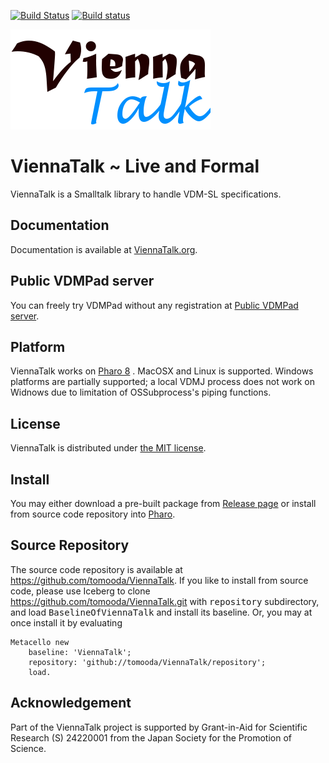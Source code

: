 [![Build Status](https://travis-ci.org/tomooda/ViennaTalk.svg?branch=master)](https://travis-ci.org/tomooda/ViennaTalk)
[![Build status](https://ci.appveyor.com/api/projects/status/h77apfm990r2dmh6?svg=true)](https://ci.appveyor.com/project/tomooda/viennatalk)

![ViennaTalk logo](docs/images/ViennaTalk-logo.png)

ViennaTalk ~ Live and Formal
===
ViennaTalk is a Smalltalk library to handle VDM-SL specifications.

Documentation
---
Documentation is available at [ViennaTalk.org](http://viennatalk.org/).

Public VDMPad server
---
You can freely try VDMPad without any registration at [Public VDMPad server](http://vdmpad.viennatalk.org).


Platform
---
ViennaTalk works on [Pharo 8](http://pharo.org/) .
MacOSX and Linux is supported. Windows platforms are partially supported; a local VDMJ process does not work on Widnows due to limitation of OSSubprocess's piping functions.

License
---
ViennaTalk is distributed under [the MIT license](https://github.com/tomooda/ViennaTalk-doc/blob/master/LICENSE).

Install
---
You may either download a pre-built package from [Release page](https://github.com/tomooda/ViennaTalk-doc/releases) or install from source code repository into [Pharo](http://pharo.org/).

Source Repository
---
The source code repository is available at https://github.com/tomooda/ViennaTalk.
If you like to install from source code, please use Iceberg to clone https://github.com/tomooda/ViennaTalk.git with <tt>repository</tt> subdirectory, and load <tt>BaselineOfViennaTalk</tt> and install its baseline.
Or, you may at once install it by evaluating 

```
Metacello new
	baseline: 'ViennaTalk';
	repository: 'github://tomooda/ViennaTalk/repository';
	load.
```

Acknowledgement
---
Part of the ViennaTalk project is supported by Grant-in-Aid for Scientific Research (S) 24220001 from the Japan Society for the Promotion of Science.
